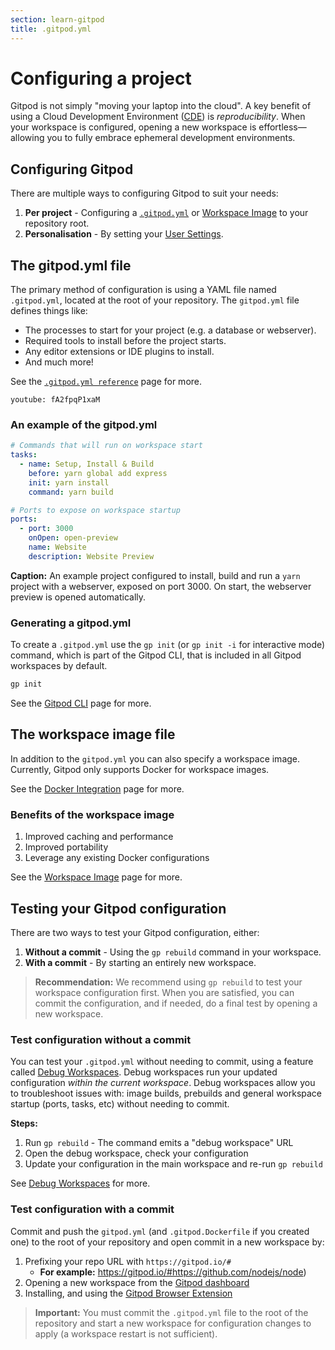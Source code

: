 ```yaml
---
section: learn-gitpod
title: .gitpod.yml
---
```


<script context="module">
  export const prerender = true;
</script>

# Configuring a project

Gitpod is not simply "moving your laptop into the cloud". A key benefit of using a Cloud Development Environment ([CDE](https://www.gitpod.io/cde)) is _reproducibility_. When your workspace is configured, opening a new workspace is effortless—allowing you to fully embrace ephemeral development environments.

## Configuring Gitpod

There are multiple ways to configuring Gitpod to suit your needs:

1. **Per project** - Configuring a [`.gitpod.yml`](/docs/references/gitpod-yml) or [Workspace Image](/docs/configure/workspaces/workspace-image) to your repository root.
2. **Personalisation** - By setting your [User Settings](/docs/configure/user-settings).

## The gitpod.yml file

The primary method of configuration is using a YAML file named `.gitpod.yml`, located at the root of your repository. The `gitpod.yml` file defines things like:

- The processes to start for your project (e.g. a database or webserver).
- Required tools to install before the project starts.
- Any editor extensions or IDE plugins to install.
- And much more!

See the [`.gitpod.yml reference`](/docs/references/gitpod-yml) page for more.

`youtube: fA2fpqP1xaM`

### An example of the gitpod.yml

```yaml
# Commands that will run on workspace start
tasks:
  - name: Setup, Install & Build
    before: yarn global add express
    init: yarn install
    command: yarn build

# Ports to expose on workspace startup
ports:
  - port: 3000
    onOpen: open-preview
    name: Website
    description: Website Preview
```

**Caption:** An example project configured to install, build and run a `yarn` project with a webserver, exposed on port 3000. On start, the webserver preview is opened automatically.

### Generating a gitpod.yml

To create a `.gitpod.yml` use the `gp init` (or `gp init -i` for interactive mode) command, which is part of the Gitpod CLI, that is included in all Gitpod workspaces by default.

```sh
gp init
```

See the [Gitpod CLI](/docs/references/gitpod-cli) page for more.

## The workspace image file

In addition to the `gitpod.yml` you can also specify a workspace image. Currently, Gitpod only supports Docker for workspace images.

See the [Docker Integration](/docs/integrations) page for more.

<!-- TODO: Add Docker integrations page -->

### Benefits of the workspace image

1. Improved caching and performance
2. Improved portability
3. Leverage any existing Docker configurations

See the [Workspace Image](/docs/configure/workspaces/workspace-image) page for more.

<!-- TODO: Look back at announcement blog. -->

## Testing your Gitpod configuration

<!-- TODO: Add diagram that shows inner + outer loop -->

There are two ways to test your Gitpod configuration, either:

1. **Without a commit** - Using the `gp rebuild` command in your workspace.
2. **With a commit** - By starting an entirely new workspace.

> **Recommendation:** We recommend using `gp rebuild` to test your workspace configuration first. When you are satisfied, you can commit the configuration, and if needed, do a final test by opening a new workspace.

### Test configuration without a commit

You can test your `.gitpod.yml` without needing to commit, using a feature called [Debug Workspaces](/docs/configure/workspaces/debug-workspaces). Debug workspaces run your updated configuration _within the current workspace_. Debug workspaces allow you to troubleshoot issues with: image builds, prebuilds and general workspace startup (ports, tasks, etc) without needing to commit.

**Steps:**

1. Run `gp rebuild` - The command emits a "debug workspace" URL
2. Open the debug workspace, check your configuration
3. Update your configuration in the main workspace and re-run `gp rebuild`

<!-- TODO: Test if needs to be root -->

See [Debug Workspaces](/docs/configure/workspaces/debug-workspaces) for more.

### Test configuration with a commit

Commit and push the `gitpod.yml` (and `.gitpod.Dockerfile` if you created one) to the root of your repository and open commit in a new workspace by:

1. Prefixing your repo URL with `https://gitpod.io/#`
   - **For example:** https://gitpod.io/#https://github.com/nodejs/node)
2. Opening a new workspace from the [Gitpod dashboard](https://gitpod.io/dashboard)
3. Installing, and using the [Gitpod Browser Extension](/docs/configure/user-settings/browser-extension#browser-extension)

> **Important:** You must commit the `.gitpod.yml` file to the root of the repository and start a new workspace for configuration changes to apply (a workspace restart is not sufficient).

